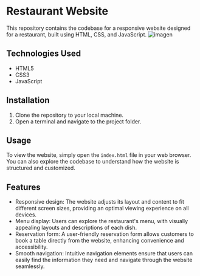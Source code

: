 # Restaurant Website

This repository contains the codebase for a responsive website designed for a restaurant, built using HTML, CSS, and JavaScript.
![imagen](https://github.com/jhoset/zerogrill-restaurant/assets/29497145/7f5994a2-2f61-47b8-862b-31c3f3e5f1b8)

## Technologies Used

- HTML5
- CSS3
- JavaScript

## Installation

1. Clone the repository to your local machine.
2. Open a terminal and navigate to the project folder.

## Usage

To view the website, simply open the `index.html` file in your web browser. You can also explore the codebase to understand how the website is structured and customized.

## Features
- Responsive design: The website adjusts its layout and content to fit different screen sizes, providing an optimal viewing experience on all devices.
- Menu display: Users can explore the restaurant's menu, with visually appealing layouts and descriptions of each dish.
- Reservation form: A user-friendly reservation form allows customers to book a table directly from the website, enhancing convenience and accessibility.
- Smooth navigation: Intuitive navigation elements ensure that users can easily find the information they need and navigate through the website seamlessly.

